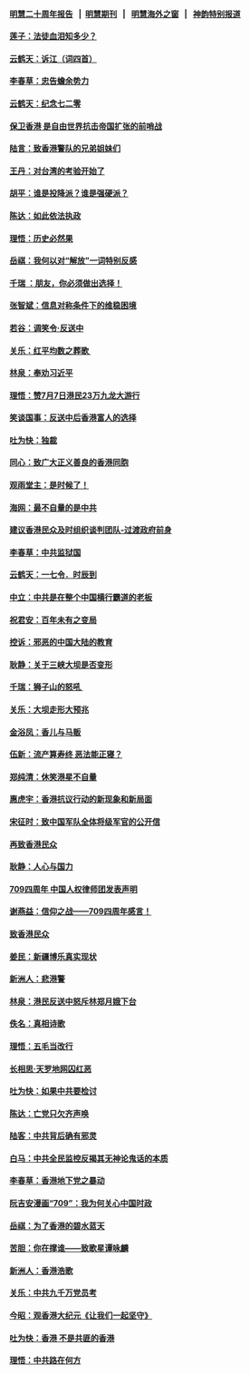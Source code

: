 #### [明慧二十周年报告](https://github.com/gfw-breaker/mh-reports/blob/master/README.md?t=07210540) &nbsp;&nbsp;|&nbsp;&nbsp;[明慧期刊](https://github.com/gfw-breaker/mh-qikan) &nbsp;&nbsp;|&nbsp;&nbsp; [明慧海外之窗](https://github.com/gfw-breaker/mh-news/blob/master/README.md?t=07210540) &nbsp;&nbsp;|&nbsp;&nbsp; [神韵特别报道](https://github.com/gfw-breaker/mh-news/blob/master/shenyun.md?t=07210540) 

#### [莲子：法徒血泪知多少？](../pages/nsc993/n11397534.md?t=07210540) 

#### [云鹤天：诉江（词四首）](../pages/nsc993/n11397502.md?t=07210540) 

#### [李春草：忠告蟾余势力](../pages/nsc993/n11396852.md?t=07210540) 

#### [云鹤天：纪念七二零](../pages/nsc993/n11396646.md?t=07210540) 

#### [保卫香港 是自由世界抗击帝国扩张的前哨战](../pages/nsc993/n11393186.md?t=07210540) 

#### [陆言：致香港警队的兄弟姐妹们](../pages/nsc993/n11392281.md?t=07210540) 

#### [王丹：对台湾的考验开始了](../pages/nsc993/n11391258.md?t=07210540) 

#### [胡平：谁是投降派？谁是强硬派？](../pages/nsc993/n11391224.md?t=07210540) 

#### [陈达：如此依法执政](../pages/nsc993/n11388999.md?t=07210540) 

#### [理悟：历史必然果](../pages/nsc993/n11388741.md?t=07210540) 

#### [岳祺：我何以对“解放”一词特别反感](../pages/nsc993/n11385696.md?t=07210540) 

#### [千瑞 ：朋友，你必须做出选择！](../pages/nsc993/n11384949.md?t=07210540) 

#### [张智斌：信息对称条件下的维稳困境](../pages/nsc993/n11384812.md?t=07210540) 

#### [若谷：调笑令‧反送中](../pages/nsc993/n11383745.md?t=07210540) 

#### [关乐：红平均数之葬歌 ](../pages/nsc993/n11383498.md?t=07210540) 

#### [林泉：奉劝习近平](../pages/nsc993/n11383487.md?t=07210540) 

#### [理悟：赞7月7日港民23万九龙大游行](../pages/nsc993/n11383473.md?t=07210540) 

#### [笑谈国事：反送中后香港富人的选择](../pages/nsc993/n11382020.md?t=07210540) 

#### [吐为快：独裁](../pages/nsc993/n11382755.md?t=07210540) 

#### [同心：致广大正义善良的香港同胞](../pages/nsc993/n11382745.md?t=07210540) 

#### [观雨堂主：是时候了！](../pages/nsc993/n11382737.md?t=07210540) 

#### [海网：最不自量的是中共](../pages/nsc993/n11380440.md?t=07210540) 

#### [建议香港民众及时组织谈判团队-过渡政府前身](../pages/nsc993/n11379909.md?t=07210540) 

#### [李春草：中共监狱国](../pages/nsc993/n11378989.md?t=07210540) 

#### [云鹤天：一七令．时辰到](../pages/nsc993/n11379260.md?t=07210540) 

#### [中立：中共是在整个中国横行霸道的老板](../pages/nsc993/n11378382.md?t=07210540) 

#### [祝君安：百年未有之变局](../pages/nsc993/n11378376.md?t=07210540) 

#### [控诉：邪恶的中国大陆的教育](../pages/nsc993/n11378344.md?t=07210540) 

#### [耿静：关于三峡大坝是否变形](../pages/nsc993/n11375879.md?t=07210540) 

#### [千瑞：狮子山的怒吼 ](../pages/nsc993/n11375644.md?t=07210540) 

#### [关乐：大坝走形大预兆](../pages/nsc993/n11375629.md?t=07210540) 

#### [金浴凤：香儿与马贩](../pages/nsc993/n11375580.md?t=07210540) 

#### [伍新：流产算寿终  恶法能正寝？](../pages/nsc993/n11375581.md?t=07210540) 

#### [郑纯清：休笑港星不自量](../pages/nsc993/n11375555.md?t=07210540) 

#### [惠虎宇：香港抗议行动的新现象和新局面](../pages/nsc993/n11375501.md?t=07210540) 

#### [宋征时：致中国军队全体将级军官的公开信](../pages/nsc993/n11373354.md?t=07210540) 

#### [再致香港民众](../pages/nsc993/n11373870.md?t=07210540) 

#### [耿静：人心与国力](../pages/nsc993/n11373759.md?t=07210540) 

#### [709四周年 中国人权律师团发表声明](../pages/nsc993/n11373565.md?t=07210540) 

#### [谢燕益：信仰之战——709四周年感言！](../pages/nsc993/n11373388.md?t=07210540) 

#### [致香港民众](../pages/nsc993/n11373286.md?t=07210540) 

#### [姜民：新疆博乐真实现状](../pages/nsc993/n11371223.md?t=07210540) 

#### [新洲人：悲港警](../pages/nsc993/n11371174.md?t=07210540) 

#### [林泉：港民反送中怒斥林郑月娥下台](../pages/nsc993/n11370676.md?t=07210540) 

#### [佚名：真相诗歌](../pages/nsc993/n11370666.md?t=07210540) 

#### [理悟：五毛当改行](../pages/nsc993/n11369314.md?t=07210540) 

#### [长相思‧天罗地网囚红恶](../pages/nsc993/n11368444.md?t=07210540) 

#### [吐为快：如果中共要检讨](../pages/nsc993/n11368441.md?t=07210540) 

#### [陈达：亡党只欠齐声唤](../pages/nsc993/n11367838.md?t=07210540) 

#### [陆客：中共背后确有邪灵](../pages/nsc993/n11365263.md?t=07210540) 

#### [白马：中共全民监控反揭其无神论鬼话的本质](../pages/nsc993/n11365236.md?t=07210540) 

#### [李春草：香港地下党之暴动](../pages/nsc993/n11365210.md?t=07210540) 

#### [阮吉安漫画“709”：我为何关心中国时政](../pages/nsc993/n11362127.md?t=07210540) 

#### [岳祺：为了香港的碧水蓝天](../pages/nsc993/n11362627.md?t=07210540) 

#### [苦胆：你在撑谁——致歌星谭咏麟](../pages/nsc993/n11361348.md?t=07210540) 

#### [新洲人：香港浩歌](../pages/nsc993/n11361334.md?t=07210540) 

#### [关乐：中共九千万党员考](../pages/nsc993/n11361304.md?t=07210540) 

#### [今昭：观香港大纪元《让我们一起坚守》](../pages/nsc993/n11361244.md?t=07210540) 

#### [吐为快：香港  不是共匪的香港](../pages/nsc993/n11360918.md?t=07210540) 

#### [理悟：中共路在何方](../pages/nsc993/n11360509.md?t=07210540) 

